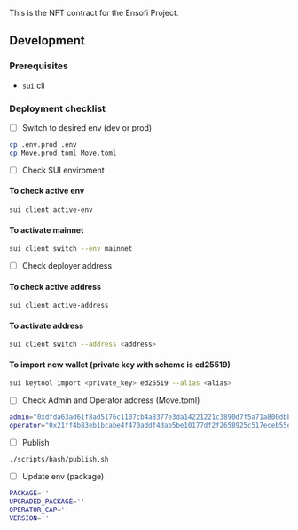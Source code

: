This is the NFT contract for the Ensofi Project.

## Development

### Prerequisites

- `sui` cli

### Deployment checklist

- [ ] Switch to desired env (dev or prod)

```bash
cp .env.prod .env
cp Move.prod.toml Move.toml
```

- [ ] Check SUI enviroment

#### To check active env

```bash
sui client active-env
```

#### To activate mainnet

```bash
sui client switch --env mainnet
```

- [ ] Check deployer address

#### To check active address

```bash
sui client active-address
```

#### To activate address

```bash
sui client switch --address <address>
```

#### To import new wallet (private key with scheme is ed25519)

```bash
sui keytool import <private_key> ed25519 --alias <alias>
```

- [ ] Check Admin and Operator address (Move.toml)

```bash
admin="0xdfda63ad61f8ad5176c1107cb4a8377e3da14221221c3890d7f5a71a800dbbff"
operator="0x21ff4b83eb1bcabe4f470addf4dab5be10177df2f2658925c517eceb55e48785"
```

- [ ] Publish

```bash
./scripts/bash/publish.sh
```

- [ ] Update env (package)

```bash
PACKAGE=''
UPGRADED_PACKAGE=''
OPERATOR_CAP=''
VERSION=''
```
